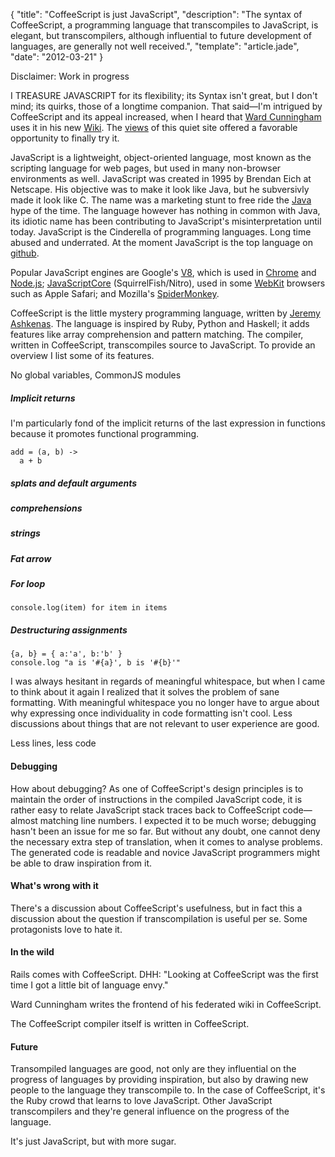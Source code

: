 {
  "title": "CoffeeScript is just JavaScript",
  "description": "The syntax of CoffeeScript, a programming language that transcompiles to JavaScript, is elegant, but transcompilers, although influential to future development of languages, are generally not well received.",
  "template": "article.jade",
  "date": "2012-03-21"
}

Disclaimer: Work in progress

I TREASURE JAVASCRIPT for its flexibility; its Syntax isn't great, but I don't mind; its quirks, those of a longtime companion. That said—I'm intrigued by CoffeeScript and its appeal increased, when I heard that [Ward Cunningham](http://en.wikipedia.org/wiki/Ward_Cunningham) uses it in his new [Wiki](https://github.com/WardCunningham/Smallest-Federated-Wiki). The [views](http://michaelnisi.github.com/michaelnisi/home.html) of this quiet site offered a favorable opportunity to finally try it.

JavaScript is a lightweight, object-oriented language, most known as the scripting language for web pages, but used in many non-browser environments as well. JavaScript was created in 1995 by Brendan Eich at Netscape. His objective was to make it look like Java, but he subversivly made it look like C. The name was a marketing stunt to free ride the [Java](http://en.wikipedia.org/wiki/Java_(programming_language)) hype of the time. The language however has nothing in common with Java, its idiotic name has been contributing to JavaScript's misinterpretation until today. JavaScript is the Cinderella of programming languages. Long time abused and underrated. At the moment JavaScript is the top language on [github](https://github.com/languages).

Popular JavaScript engines are Google's [V8](http://code.google.com/p/v8/), which is used in [Chrome](https://www.google.com/chrome) and [Node.js](http://nodejs.org/); [JavaScriptCore](http://www.webkit.org/projects/javascript/) (SquirrelFish/Nitro), used in some [WebKit](http://www.webkit.org/) browsers such as Apple Safari; and Mozilla's [SpiderMonkey](https://developer.mozilla.org/en/SpiderMonkey).

CoffeeScript is the little mystery programming language, written by [Jeremy Ashkenas](https://github.com/jashkenas). The language is inspired by Ruby, Python and Haskell; it adds features like array comprehension and pattern matching. The compiler, written in CoffeeScript, transcompiles source to JavaScript. To provide an overview I list some of its features. 

No global variables, CommonJS modules

##### Implicit returns

I'm particularly fond of the implicit returns of the last expression in functions because it promotes functional programming.

    add = (a, b) ->
      a + b

##### splats and default arguments

##### comprehensions

##### strings

##### Fat arrow

##### For loop

    console.log(item) for item in items

##### Destructuring assignments

	{a, b} = { a:'a', b:'b' }
	console.log "a is '#{a}', b is '#{b}'"

I was always hesitant in regards of meaningful whitespace, but when I came to think about it again I realized that it solves the problem of sane formatting. With meaningful whitespace you no longer have to argue about why expressing once individuality in code formatting isn't cool. Less discussions about things that are not relevant to user experience are good.

Less lines, less code

#### Debugging
How about debugging? As one of CoffeeScript's design principles is to maintain the order of instructions in the compiled JavaScript code, it is rather easy to relate JavaScript stack traces back to CoffeeScript code—almost matching line numbers. I expected it to be much worse; debugging hasn't been an issue for me so far. 
But without any doubt, one cannot deny the necessary extra step of translation, when it comes to analyse problems. The generated code is readable and novice JavaScript programmers might be able to draw inspiration from it.

#### What's wrong with it
There's a discussion about CoffeeScript's usefulness, but in fact this a discussion about the question if transcompilation is useful per se. Some protagonists love to hate it.

#### In the wild 
Rails comes with CoffeeScript. DHH: "Looking at CoffeeScript was the first time I got a little bit of language envy." 

Ward Cunningham writes the frontend of his federated wiki in CoffeeScript.

The CoffeeScript compiler itself is written in CoffeeScript.

#### Future
Transompiled languages are good, not only are they influential on the progress of languages by providing inspiration, but also by drawing new people to the language they transcompile to. In the case of CoffeeScript, it's the Ruby crowd that learns to love JavaScript. Other JavaScript transcompilers and they're general influence on the progress of the language.

It's just JavaScript, but with more sugar.
